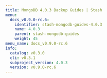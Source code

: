 ```yaml
---
title: MongoDB 4.0.3 Backup Guides | Stash
menu:
  docs_v0.9.0-rc.6:
    identifier: stash-mongodb-guides-4.0.3
    name: 4.0.3
    parent: stash-mongodb-guides
    weight: 45
menu_name: docs_v0.9.0-rc.6
info:
  catalog: v0.3.0
  cli: v0.3.1
  subproject_version: 4.0.3
  version: v0.9.0-rc.6
---
```


